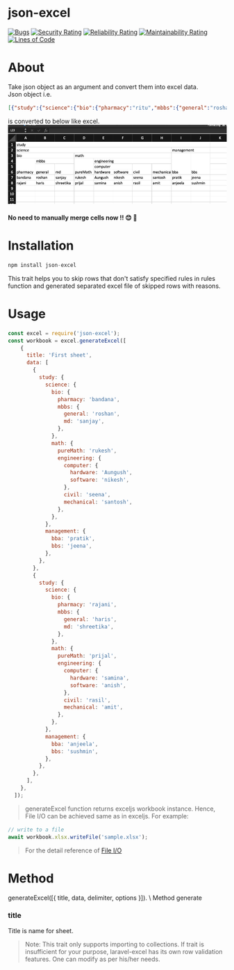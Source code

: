 # json-excel

[![Bugs](https://sonarcloud.io/api/project_badges/measure?project=nksmkj7_json-excel&metric=bugs)](https://sonarcloud.io/dashboard?id=nksmkj7_json-excel)
[![Security Rating](https://sonarcloud.io/api/project_badges/measure?project=nksmkj7_json-excel&metric=security_rating)](https://sonarcloud.io/dashboard?id=nksmkj7_json-excel)
[![Reliability Rating](https://sonarcloud.io/api/project_badges/measure?project=nksmkj7_json-excel&metric=reliability_rating)](https://sonarcloud.io/dashboard?id=nksmkj7_json-excel)
[![Maintainability Rating](https://sonarcloud.io/api/project_badges/measure?project=nksmkj7_json-excel&metric=sqale_rating)](https://sonarcloud.io/dashboard?id=nksmkj7_json-excel)
[![Lines of Code](https://sonarcloud.io/api/project_badges/measure?project=nksmkj7_json-excel&metric=ncloc)](https://sonarcloud.io/dashboard?id=nksmkj7_json-excel)

# About
Take json object as an argument and convert them into excel data. \
Json object i.e.
```json
[{"study":{"science":{"bio":{"pharmacy":"ritu","mbbs":{"general":"roshan","md":"sanjay"}},"math":{"pureMath":"rukesh","engineering":{"computer":{"hardware":"Aungush","software":"nikesh"},"civil":"seena","mechanical":"santosh"}}},"management":{"bba":"pratik","bbs":"jeena"}}},{"study":{"science":{"bio":{"pharmacy":"rajani","mbbs":{"general":"haris","md":"shreetika"}},"math":{"pureMath":"prijal","engineering":{"computer":{"hardware":"samina","software":"anish"},"civil":"rasil","mechanical":"amit"}}},"management":{"bba":"anjeela","bbs":"sushmin"}}}];
```
is converted to below like excel.\
![alt text](./image/sample.png)

#### No need to manually merge cells now !! 😊 🤩

# Installation 
```js
npm install json-excel
```
This trait helps you to skip rows that don't satisfy specified rules in rules function and generated separated excel file of skipped rows with reasons.
# Usage
```js
const excel = require('json-excel');
const workbook = excel.generateExcel([
    {
      title: 'First sheet',
      data: [
        {
          study: {
            science: {
              bio: {
                pharmacy: 'bandana',
                mbbs: {
                  general: 'roshan',
                  md: 'sanjay',
                },
              },
              math: {
                pureMath: 'rukesh',
                engineering: {
                  computer: {
                    hardware: 'Aungush',
                    software: 'nikesh',
                  },
                  civil: 'seena',
                  mechanical: 'santosh',
                },
              },
            },
            management: {
              bba: 'pratik',
              bbs: 'jeena',
            },
          },
        },
        {
          study: {
            science: {
              bio: {
                pharmacy: 'rajani',
                mbbs: {
                  general: 'haris',
                  md: 'shreetika',
                },
              },
              math: {
                pureMath: 'prijal',
                engineering: {
                  computer: {
                    hardware: 'samina',
                    software: 'anish',
                  },
                  civil: 'rasil',
                  mechanical: 'amit',
                },
              },
            },
            management: {
              bba: 'anjeela',
              bbs: 'sushmin',
            },
          },
        },
      ],
    },
  ]);
```

> generateExcel function returns exceljs workbook instance. Hence, File I/O can be achieved same as in exceljs. For example: 
```js
// write to a file
await workbook.xlsx.writeFile('sample.xlsx');
```
> For the detail reference of [ File I/O](https://www.npmjs.com/package/exceljs#file-io)

# Method
generateExcel([{ title, data, delimiter, options }]). \ 
Method generate

### title
Title is name for sheet.

>Note: This trait only supports importing to collections. If trait is insufficient for your purpose, laravel-excel has its own row validation features. One can modify as per his/her needs.
